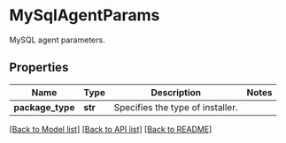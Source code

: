 # MySqlAgentParams

MySQL agent parameters.

## Properties
Name | Type | Description | Notes
------------ | ------------- | ------------- | -------------
**package_type** | **str** | Specifies the type of installer. | 

[[Back to Model list]](../README.md#documentation-for-models) [[Back to API list]](../README.md#documentation-for-api-endpoints) [[Back to README]](../README.md)


